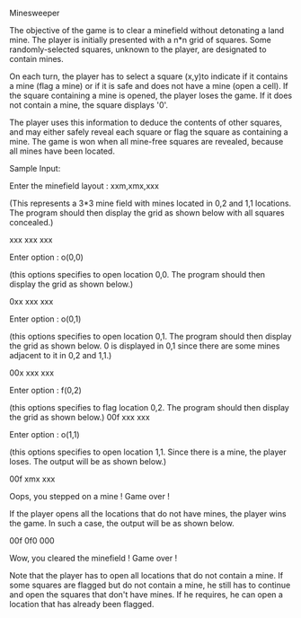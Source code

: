 Minesweeper

The objective of the game is to clear a minefield without detonating a land mine. The player is initially presented with a n*n grid of squares. Some randomly-selected squares, unknown to the player, are designated to contain mines.

On each turn, the player has to select a square (x,y)to indicate if it contains a mine (flag a mine) or if it is safe and does not have a mine (open a cell).
If the square containing a mine is opened, the player loses the game.
If it does not contain a mine, the square displays '0'.

The player uses this information to deduce the contents of other squares, and may either safely reveal each square or flag the square as containing a mine. The game is won when all mine-free squares are revealed, because all mines have been located.

Sample Input:

Enter the minefield layout : xxm,xmx,xxx

(This represents a 3*3 mine field with mines located in 0,2 and 1,1 locations. The program should then display the grid as shown below with all squares concealed.)

xxx
xxx
xxx

Enter option : o(0,0)

(this options specifies to open location 0,0. The program should then display the grid as shown below.)

0xx
xxx
xxx

Enter option : o(0,1)

(this options specifies to open location 0,1. The program should then display the grid as shown below. 0 is displayed in 0,1 since there are some mines adjacent to it in 0,2 and 1,1.)

00x
xxx
xxx

Enter option : f(0,2)

(this options specifies to flag location 0,2. The program should then display the grid as shown below.)
00f
xxx
xxx

Enter option : o(1,1)

(this options specifies to open location 1,1. Since there is a mine, the player loses. The output will be as shown below.)

00f
xmx
xxx

Oops, you stepped on a mine ! Game over !

If the player opens all the locations that do not have mines, the player wins the game. In such a case, the output will be as shown below.

00f
0f0
000

Wow, you cleared the minefield ! Game over !

Note that the player has to open all locations that do not contain a mine. If some squares are flagged but do not contain a mine, he still has to continue and open the squares that don't have mines. If he requires, he can open a location that has already been flagged.
